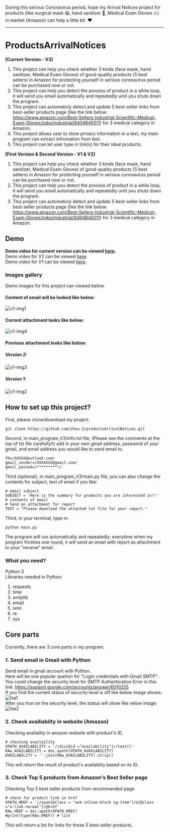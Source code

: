 During this serious Coronavirus period, hope my Arrival Notices project for products (like surgical mask :mask:, hand sanitizer :open_hands:, Medical Exam Gloves :snowman:) in market (Amazon) can help a little bit. :heart:    

<hr>   

# ProductsArrivalNotices   
<b>[Current Version - V3]</b>     
1. This project can help you check whether 3 kinds (face mask, hand sanitizer, Medical Exam Gloves) of good-quality products (5 best sellers) in Amazon for protecting yourself in serious coronavirus period can be purchased now or not.     
2. This project can help you detect the process of product in a while loop, it will send you email automatically and repeatedly until you shuts down the program.     
3. This project can automaticly detect and update 5 best-seller links from best-seller products page (like the link below: https://www.amazon.com/Best-Sellers-Industrial-Scientific-Medical-Exam-Gloves/zgbs/industrial/8404645011) for 3 medical category in Amazon.     
4. This project allows user to store privacy information in a text, my main program can extract infromation from text.     
5. This project can let user type in link(s) for their ideal products.    

<b>[First Version & Second Version - V1 & V2]</b>     
1. This project can help you check whether 3 kinds (face mask, hand sanitizer, Medical Exam Gloves) of good-quality products (5 best sellers) in Amazon for protecting yourself in serious coronavirus period can be purchased now or not.     
2. This project can help you detect the process of product in a while loop, it will send you email automatically and repeatedly until you shuts down the program.     
3. This project can automaticly detect and update 5 best-seller links from best-seller products page (like the link below: https://www.amazon.com/Best-Sellers-Industrial-Scientific-Medical-Exam-Gloves/zgbs/industrial/8404645011) for 3 medical category in Amazon.      


## Demo   
<b>Demo video for current version can be viewed [here](https://www.youtube.com/watch?v=iWX8yRLhQ8w&feature=youtu.be). </b>        
Demo video for V2 can be viewed [here](https://www.youtube.com/watch?v=lhLaC7M329c&feature=youtu.be).         
Demo video for V1 can be viewed [here](https://www.youtube.com/watch?v=4Alm5tWSpkE&feature=youtu.be).       

### Images gallery    
Demo images for this project can viewed below.     
#### <b>Content of email will be looked like below:</b>       
![v1-img1](img/result1.PNG)       

#### <b>Current attachment looks like below:</b>         
![v1-img4](img/attach2.PNG)     
     
#### Previous attachment looks like below:    
##### Version 2:    
![v1-img3](img/attach1.PNG)     
##### Version 1:    
![v1-img2](img/result2.PNG)     


## How to set up this project?    
First, please clone/download my project.    
```
git clone https://github.com/zhou-1/productsArrivalNotices.git    
```

Second, in main_program_V3/info.txt file, (Please see the comments at the top of txt file carefully!!) add in your own gmail address, password of your gmail, and email address you would like to send email to.   
```
TO=/XXXXX@outlook.com/
gmail_sender=/XXXXXXX@gmail.com/
gmail_passwd=/**********/
```

Third (optional), in main_program_V3/main.py file, you can also change the contents for subject, text of email if you like:    
```
# email subject
SUBJECT = 'Here is the summary for products you are interested in!!'
# contents of email
# Send an attachment for report
TEXT = "Please download the attached txt file for your report."
```

Third, in your terminal, type in:    
```
python main.py     
```
The program will run automatically and repeatedly; everytime when my program finishes one round, it will send an email with report as attachment to your "receive" email.     

### What you need?     
Python 3     
Libraries needed in Python:   
1. requests     
2. time    
3. smtplib        
4. email      
5. lxml    
6. re    
7. sys   


## Core parts   
Currently, there are 3 core parts in my program.    
### 1. Send email in Gmail with Python     
Send email in gmail account with Python.     
Here will be one popular quetion for "Login credentials with Gmail SMTP".      
You could change the security level for SMTP Authentication Error in this link: https://support.google.com/accounts/answer/6010255     
If you find the current status of security level is off like below image shows:     
![lsa1](img/lessSecureApp.PNG)      
After you trun on the security level, the status will show like velow image:    
![lsa2](img/lessSecureApp2.PNG)     


### 2. Check availiabilty in website (Amazon)     
Checking availaility in amazon website with product's ID.    

```
# checking availaility 
XPATH_AVAILABILITY = '//div[@id ="availability"]//text()'
RAw_AVAILABILITY = doc.xpath(XPATH_AVAILABILITY) 
AVAILABILITY = ''.join(RAw_AVAILABILITY).strip()
```

This will return the result of product's availabilty based on its ID.    


### 3. Check Top 5 products from Amazon's Best Seller page        
Checking Top 5 best seller products from recommanded page.   

```
# check for product link in href
XPATH_HREF = '//span[@class = "aok-inline-block zg-item"]/a[@class ="a-link-normal"]/@href'
RAw_HREF = doc.xpath(XPATH_HREF) 
#print(type(RAw_HREF)) # list
```

This will return a list for links for those 5 best-seller products.    

